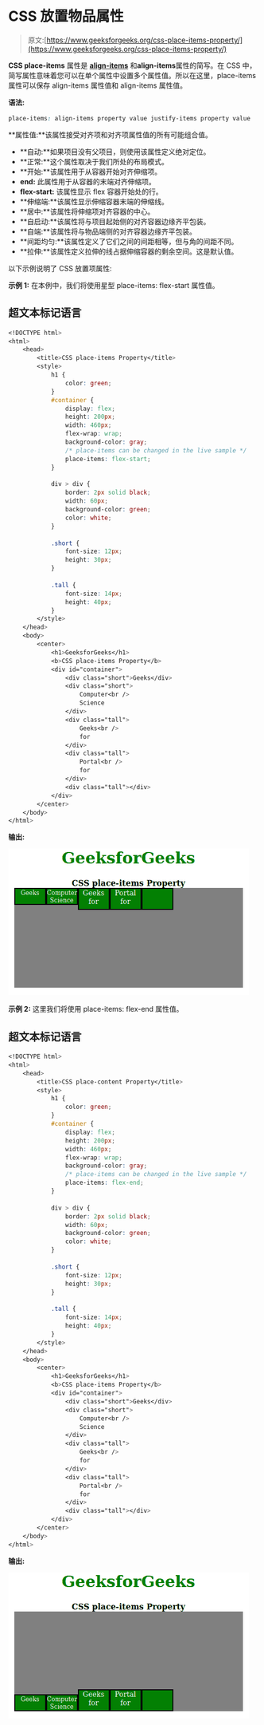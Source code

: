 # CSS 放置物品属性

> 原文:[https://www.geeksforgeeks.org/css-place-items-property/](https://www.geeksforgeeks.org/css-place-items-property/)

**CSS place-items** 属性是 [**align-items**](https://www.geeksforgeeks.org/css-align-items-property/) 和**align-items**属性的简写。在 CSS 中，简写属性意味着您可以在单个属性中设置多个属性值。所以在这里，place-items 属性可以保存 align-items 属性值和 align-items 属性值。

**语法:**

```css
place-items: align-items property value justify-items property value

```

**属性值:**该属性接受对齐项和对齐项属性值的所有可能组合值。

*   **自动:**如果项目没有父项目，则使用该属性定义绝对定位。
*   **正常:**这个属性取决于我们所处的布局模式。
*   **开始:**该属性用于从容器开始对齐伸缩项。
*   **end:** 此属性用于从容器的末端对齐伸缩项。
*   **flex-start:** 该属性显示 flex 容器开始处的行。
*   **伸缩端:**该属性显示伸缩容器末端的伸缩线。
*   **居中:**该属性将伸缩项对齐容器的中心。
*   **自启动:**该属性将与项目起始侧的对齐容器边缘齐平包装。
*   **自端:**该属性将与物品端侧的对齐容器边缘齐平包装。
*   **间距均匀:**该属性定义了它们之间的间距相等，但与角的间距不同。
*   **拉伸:**该属性定义拉伸的线占据伸缩容器的剩余空间。这是默认值。

以下示例说明了 CSS 放置项属性:

**示例 1:** 在本例中，我们将使用星型 place-items: flex-start 属性值。

## 超文本标记语言

```css
<!DOCTYPE html>
<html>
    <head>
        <title>CSS place-items Property</title>
        <style>
            h1 {
                color: green;
            }
            #container {
                display: flex;
                height: 200px;
                width: 460px;
                flex-wrap: wrap;
                background-color: gray;
                /* place-items can be changed in the live sample */
                place-items: flex-start;
            }

            div > div {
                border: 2px solid black;
                width: 60px;
                background-color: green;
                color: white;
            }

            .short {
                font-size: 12px;
                height: 30px;
            }

            .tall {
                font-size: 14px;
                height: 40px;
            }
        </style>
    </head>
    <body>
        <center>
            <h1>GeeksforGeeks</h1>
            <b>CSS place-items Property</b>
            <div id="container">
                <div class="short">Geeks</div>
                <div class="short">
                    Computer<br />
                    Science
                </div>
                <div class="tall">
                    Geeks<br />
                    for
                </div>
                <div class="tall">
                    Portal<br />
                    for
                </div>
                <div class="tall"></div>
            </div>
        </center>
    </body>
</html>
```

**输出:**

[![](img/e038674041c15252c4157402985c9d62.png)](https://media.geeksforgeeks.org/wp-content/uploads/20200808201931/Screenshotfrom20200808201543.png)

**示例 2:** 这里我们将使用 place-items: flex-end 属性值。

## 超文本标记语言

```css
<!DOCTYPE html>
<html>
    <head>
        <title>CSS place-content Property</title>
        <style>
            h1 {
                color: green;
            }
            #container {
                display: flex;
                height: 200px;
                width: 460px;
                flex-wrap: wrap;
                background-color: gray;
                /* place-items can be changed in the live sample */
                place-items: flex-end;
            }

            div > div {
                border: 2px solid black;
                width: 60px;
                background-color: green;
                color: white;
            }

            .short {
                font-size: 12px;
                height: 30px;
            }

            .tall {
                font-size: 14px;
                height: 40px;
            }
        </style>
    </head>
    <body>
        <center>
            <h1>GeeksforGeeks</h1>
            <b>CSS place-items Property</b>
            <div id="container">
                <div class="short">Geeks</div>
                <div class="short">
                    Computer<br />
                    Science
                </div>
                <div class="tall">
                    Geeks<br />
                    for
                </div>
                <div class="tall">
                    Portal<br />
                    for
                </div>
                <div class="tall"></div>
            </div>
        </center>
    </body>
</html>
```

**输出:**

![](img/340f953fac9717d4ca6313473142c36c.png)
